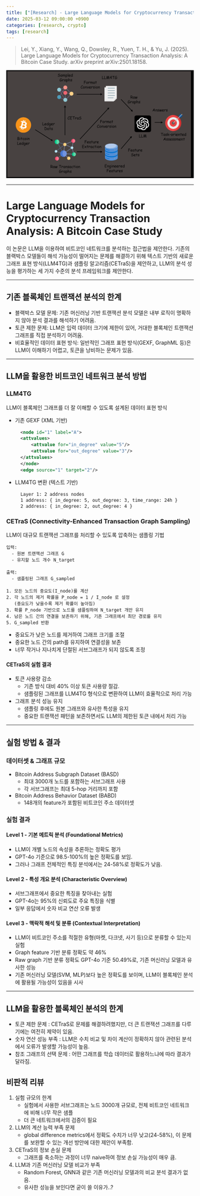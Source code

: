 ```yaml
---
title: ["[Research] - Large Language Models for Cryptocurrency Transaction Analysis: A Bitcoin Case Study"]
date: 2025-03-12 09:00:00 +0900
categories: [research, crypto]
tags: [research]
---
```


> Lei, Y., Xiang, Y., Wang, Q., Dowsley, R., Yuen, T. H., & Yu, J. (2025). Large Language Models for Cryptocurrency Transaction Analysis: A Bitcoin Case Study. arXiv preprint arXiv:2501.18158.

![](assets/img/research/llm4ta.png)

***
# Large Language Models for Cryptocurrency Transaction Analysis: A Bitcoin Case Study
이 논문은 LLM을 이용하여 비트코인 네트워크를 분석하는 접근법을 제안한다. 기존의 블랙박스 모델들이 해석 가능성이 떨어지는 문제를 해결하기 위해 텍스트 기반의 새로운 그래프 표현 방식(LLM4TG)과 샘플링 알고리즘(CETraS)을 제안하고, LLM의 분석 성능을 평가하는 세 가지 수준의 분석 프레임워크를 제안한다.

***
## 기존 블록체인 트랜잭션 분석의 한계
- 블랙박스 모델 문제: 기존 머신러닝 기반 트랜잭션 분석 모델은 내부 로직이 명확하지 않아 분석 결과를 해석하기 어려움.
- 토큰 제한 문제: LLM은 입력 데이터 크기에 제한이 있어, 거대한 블록체인 트랜잭션 그래프를 직접 분석하기 어려움.
- 비효율적인 데이터 표현 방식: 일반적인 그래프 표현 방식(GEXF, GraphML 등)은 LLM이 이해하기 어렵고, 토큰을 낭비하는 문제가 있음.


***
## LLM을 활용한 비트코인 네트워크 분석 방법
### LLM4TG
LLM이 블록체인 그래프를 더 잘 이해할 수 있도록 설계된 데이터 표현 방식
- 기존 GEXF (XML 기반)
  ```xml
    <node id="1" label="A">
    <attvalues>
        <attvalue for="in_degree" value="5"/>
        <attvalue for="out_degree" value="3"/>
    </attvalues>
    </node>
    <edge source="1" target="2"/>
  ```
- LLM4TG 변환 (텍스트 기반)
  ```plaintext
    Layer 1: 2 address nodes
    1 address: { in_degree: 5, out_degree: 3, time_range: 24h }
    2 address: { in_degree: 2, out_degree: 4 }
  ```

### CETraS (Connectivity-Enhanced Transaction Graph Sampling)
LLM이 대규모 트랜잭션 그래프를 처리할 수 있도록 압축하는 샘플링 기법
```plaintext
입력: 
  - 원본 트랜잭션 그래프 G
  - 유지할 노드 개수 N_target

출력: 
  - 샘플링된 그래프 G_sampled

1. 모든 노드의 중요도(I_node)를 계산
2. 각 노드의 제거 확률을 P_node = 1 / I_node 로 설정
   (중요도가 낮을수록 제거 확률이 높아짐)
3. 확률 P_node 기반으로 노드를 샘플링하여 N_target 개만 유지
4. 남은 노드 간의 연결을 보존하기 위해, 기존 그래프에서 최단 경로를 유지
5. G_sampled 반환
```
- 중요도가 낮은 노드를 제거하여 그래프 크기를 조절
- 중요한 노드 간의 path를 유지하여 연결성을 보존
- 너무 작거나 지나치게 단절된 서브그래프가 되지 않도록 조정

#### CETraS의 실험 결과
- 토큰 사용량 감소
  - 기존 방식 대비 40% 이상 토큰 사용량 절감.
  - 샘플링된 그래프를 LLM4TG 형식으로 변환하여 LLM이 효율적으로 처리 가능
- 그래프 분석 성능 유지
  - 샘플링 후에도 원본 그래프와 유사한 특성을 유지
  - 중요한 트랜잭션 패턴을 보존하면서도 LLM의 제한된 토큰 내에서 처리 가능

***
## 실험 방법 & 결과
### 데이터셋 & 그래프 규모
- Bitcoin Address Subgraph Dataset (BASD)
  - 최대 3000개 노드를 포함하는 서브그래프 사용
  - 각 서브그래프는 최대 5-hop 거리까지 포함
- Bitcoin Address Behavior Dataset (BABD)
  - 148개의 feature가 포함된 비트코인 주소 데이터셋

### 실험 결과
#### Level 1 - 기본 메트릭 분석 (Foundational Metrics)
- LLM이 개별 노드의 속성을 추론하는 정확도 평가
- GPT-4o 기준으로 98.5-100%의 높은 정확도를 보임.
- 그러나 그래프 전체적인 특징 분석에서는 24-58%로 정확도가 낮음.

#### Level 2 - 특성 개요 분석 (Characteristic Overview)
- 서브그래프에서 중요한 특징을 찾아내는 실험
- GPT-4o는 95%의 신뢰도로 주요 특징을 식별
- 일부 응답에서 숫자 비교 연산 오류 발생

#### Level 3 - 맥락적 해석 및 분류 (Contextual Interpretation)
- LLM이 비트코인 주소를 적절한 유형(마켓, 다크넷, 사기 등)으로 분류할 수 있는지 실험
- Graph feature 기반 분류 정확도 약 46%
- Raw graph 기반 분류 정확도 GPT-4o 기준 50.49%로, 기존 머신러닝 모델과 유사한 성능
- 기존 머신러닝 모델(SVM, MLP)보다 높은 정확도를 보이며, LLM이 블록체인 분석에 활용될 가능성이 있음을 시사

***
## LLM을 활용한 블록체인 분석의 한계
- 토큰 제한 문제 : CETraS로 문제를 해결하려했지만, 더 큰 트랜잭션 그래프를 다루기에는 여전히 제약이 있음.
- 숫자 연산 성능 부족 : LLM은 수치 비교 및 차이 계산이 정확하지 않아 관련된 분석에서 오류가 발생할 가능성이 높음.
- 참조 그래프의 선택 문제 : 어떤 그래프를 학습 데이터로 활용하느냐에 따라 결과가 달라짐.

## 비판적 리뷰
1. 실험 규모의 한계
    - 실험에서 사용한 서브그래프는 노드 3000개 규모로, 전체 비트코인 네트워크에 비해 너무 작은 샘플
    - 더 큰 네트워크에서의 검증이 필요
2. LLM의 계산 능력 부족 문제
    - global difference metrics에서 정확도 수치가 너무 낮고(24-58%), 이 문제를 보완할 수 있는 개선 방안에 대한 제안이 부족함.
3. CETraS의 정보 손실 문제
    - 그래프를 축소하는 과정이 너무 naive하여 정보 손실 가능성이 매우 큼.
4. LLM과 기존 머신러닝 모델 비교가 부족
    - Random Forest, GNN과 같은 기존 머신러닝 모델과의 비교 분석 결과가 없음. 
    - 유사한 성능을 보인다면 굳이 쓸 이유가..?